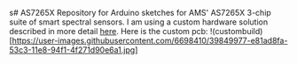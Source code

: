 s# AS7265X
Repository for Arduino sketches for AMS' AS7265X 3-chip suite of smart spectral sensors. I am using a custom hardware solution described in more detail [here](https://hackaday.io/project/143014-compact-25-spectrometer). Here is the custom pcb:
!(custombuild)[https://user-images.githubusercontent.com/6698410/39849977-e81ad8fa-53c3-11e8-94f1-4f271d90e6a1.jpg]
